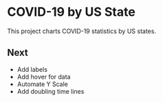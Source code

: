 # COVID-19 by US State

This project charts COVID-19 statistics by US states.

## Next

* Add labels
* Add hover for data
* Automate Y Scale
* Add doubling time lines 
